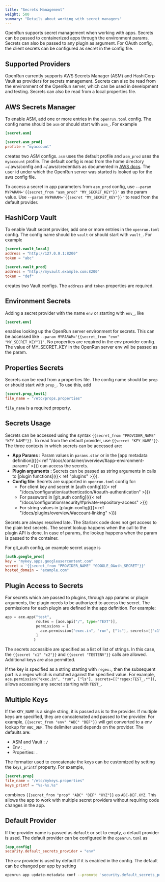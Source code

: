 ```yaml
---
title: "Secrets Management"
weight: 500
summary: "Details about working with secret managers"
---
```


OpenRun supports secret management when working with apps. Secrets can be passed to containerized apps through the environment params. Secrets can also be passed to any plugin as argument. For OAuth config, the client secrets can be configured as secret in the config file.

## Supported Providers

OpenRun currently supports AWS Secrets Manager (ASM) and HashiCorp Vault as providers for secrets management. Secrets can also be read from the environment of the OpenRun server, which can be used in development and testing. Secrets can also be read from a local properties file.

## AWS Secrets Manager

To enable ASM, add one or more entries in the `openrun.toml` config. The config name should be `asm` or should start with `asm_`. For example

```toml {filename="openrun.toml"}
[secret.asm]

[secret.asm_prod]
profile = "myaccount"

```

creates two ASM configs. `asm` uses the default profile and `asm_prod` uses the `myaccount` profile. The default config is read from the home directory ~/.aws/config and ~/.aws/credentials as documented in [AWS docs](https://docs.aws.amazon.com/sdkref/latest/guide/file-location.html). The user id under which the OpenRun server was started is looked up for the aws config file.

To access a secret in app parameters from `asm_prod` config, use `--param MYPARAM='{{secret_from "asm_prod" "MY_SECRET_KEY"}}'` as the param value. Use `--param MYPARAM='{{secret "MY_SECRET_KEY"}}'` to read from the default provider.

## HashiCorp Vault

To enable Vault secret provider, add one or more entries in the `openrun.toml` config. The config name should be `vault` or should start with `vault_`. For example

```toml {filename="openrun.toml"}
[secret.vault_local]
address = "http://127.0.0.1:8200"
token = "abc"

[secret.vault_prod]
address = "http://myvault.example.com:8200"
token = "def"
```

creates two Vault configs. The `address` and `token` properties are required.

## Environment Secrets

Adding a secret provider with the name `env` or starting with `env_`, like

```toml {filename="openrun.toml"}
[secret.env]
```

enables looking up the OpenRun server environment for secrets. This can be accessed like `--param MYPARAM='{{secret_from "env" "MY_SECRET_KEY"}}'`. No properties are required in the env provider config. The value of MY_SECRET_KEY in the OpenRun server env wil be passed as the param.

## Properties Secrets

Secrets can be read from a properties file. The config name should be `prop` or should start with `prop_`. To use this, add

```toml {filename="openrun.toml"}
[secret.prop_test1]
file_name = "/etc/props.properties"
```

`file_name` is a required property.

## Secrets Usage

Secrets can be accessed using the syntax `{{secret_from "PROVIDER_NAME" "KEY_NAME"}}`. To read from the default provider, use `{{secret "KEY_NAME"}}`. The three contexts in which secrets can be accessed are:

- **App Params** : Param values in `params.star` or in the [app metadata definition]({{< ref "/docs/container/overview/#app-environment-params" >}}) can access the secrets.
- **Plugin arguments** : Secrets can be passed as string arguments in calls to [plugin functions]({{< ref "plugins" >}}).
- **Config file**: Secrets are supported in `openrun.toml` config for:
  - For client key and secret in [auth config]({{< ref "/docs/configuration/authentication/#oauth-authentication" >}})
  - For password in [git_auth config]({{< ref "/docs/configuration/security/#private-repository-access" >}})
  - For string values in [plugin config]({{< ref "/docs/plugins/overview/#account-linking" >}})

Secrets are always resolved late. The Starlark code does not get access to the plain text secrets. The secret lookup happens when the call to the plugin API is done. In case of params, the lookup happens when the param is passed to the container.

For git_auth config, an example secret usage is

```toml {filename="openrun.toml"}
[auth.google_prod]
key = "mykey.apps.googleusercontent.com"
secret = '{{secret_from "PROVIDER_NAME" "GOOGLE_OAuth_SECRET"}}'
hosted_domain = "example.com"
```

## Plugin Access to Secrets

For secrets which are passed to plugins, through app params or plugin arguments, the plugin needs to be authorized to access the secret. The permissions for each plugin are defined in the app definition. For example:

```python {filename="app.star"}
app = ace.app("test",
              routes = [ace.api("/", type="TEXT")],
              permissions = [
                ace.permission("exec.in", "run", ["ls"], secrets=[["c1", "c2"], ["TESTENV"]]),
              ]
             )
```

The secrets accessible are specified as a list of list of strings. In this case, the `{{secret "c1" "c2"}}` and `{{secret "TESTENV"}}` calls are allowed. Additional keys are also permitted.

If the key is specified as a string starting with `regex:`, then the subsequent part is a regex which is matched against the specified value. For example, `ace.permission("exec.in", "run", ["ls"], secrets=[["regex:TEST_.*"]),` allows accessing any secret starting with `TEST_`.

## Multiple Keys

If the `KEY_NAME` is a single string, it is passed as is to the provider. If multiple keys are specified, they are concatenated and passed to the provider. For example, `{{secret_from "env" "ABC" "DEF"}}` will get converted to a env lookup for `ABC_DEF`. The delimiter used depends on the provider. The defaults are:

- ASM and Vault : `/`
- Env : `_`
- Properties: `.`

The formatter used to concatenate the keys can be customized by setting the `keys_printf` property. For example,

```toml {filename="openrun.toml"}
[secret.prop]
file_name = "/etc/mykeys.properties"
keys_printf = "%s-%s.%s"
```

combines `{{secret_from "prop" "ABC" "DEF" "XYZ"}}` as `ABC-DEF.XYZ`. This allows the app to work with multiple secret providers without requiring code changes in the app.

## Default Provider

If the provider name is passed as `default` or set to empty, a default provider is used. The default provider can be configured in the `openrun.toml` as

```toml {filename="openrun.toml"}
[app_config]
security.default_secrets_provider = "env"
```

The `env` provider is used by default if it is enabled in the config. The default can be changed per app by setting

```sh
openrun app update-metadata conf --promote 'security.default_secrets_provider="prop_myfile"' /myapp
```
